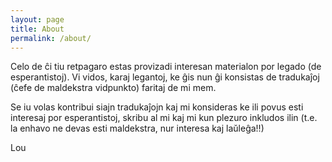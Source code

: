 ```yaml
---
layout: page
title: About
permalink: /about/
---
```


Celo de ĉi tiu retpagaro estas provizadi interesan materialon por legado (de esperantistoj). Vi vidos, karaj legantoj, ke ĝis nun ĝi konsistas de tradukaĵoj (ĉefe de maldekstra vidpunkto) faritaj de mi mem.

Se iu volas kontribui siajn tradukaĵojn kaj mi konsideras ke ili povus esti interesaj por esperantistoj, skribu al mi kaj mi kun plezuro inkludos ilin (t.e. la enhavo ne devas esti maldekstra, nur interesa kaj laŭleĝa!!)

Lou
